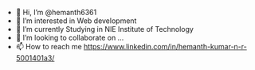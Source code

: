 - 👋 Hi, I’m @hemanth6361
- 👀 I’m interested in Web development
- 🌱 I’m currently Studying in NIE Institute of Technology
- 💞️ I’m looking to collaborate on ...
- 📫 How to reach me https://www.linkedin.com/in/hemanth-kumar-n-r-5001401a3/
<!---
hemanth6361/hemanth6361 is a ✨ special ✨ repository because its `README.md` (this file) appears on your GitHub profile.
You can click the Preview link to take a look at your changes.
--->

